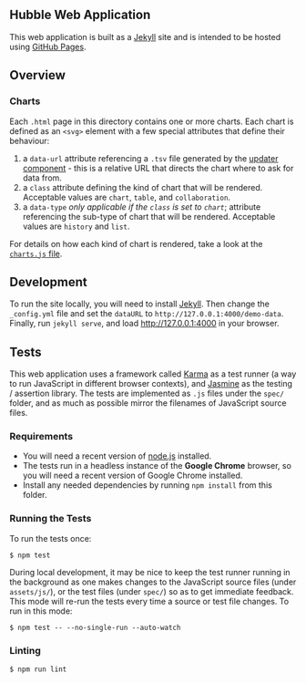 ## Hubble Web Application

This web application is built as a [Jekyll](https://jekyllrb.com/) site and is intended to be hosted using [GitHub Pages](https://pages.github.com/).

## Overview

### Charts

Each `.html` page in this directory contains one or more charts. Each chart is defined as an `<svg>` element with a few special attributes that define their behaviour:

1. a `data-url` attribute referencing a `.tsv` file generated by the [updater component](../updater/README.md) - this is a relative URL that directs the chart where to ask for data from.
1. a `class` attribute defining the kind of chart that will be rendered. Acceptable values are `chart`, `table`, and `collaboration`.
1. a `data-type` _only applicable if the `class` is set to `chart`_; attribute referencing the sub-type of chart that will be rendered. Acceptable values are `history` and `list`.

For details on how each kind of chart is rendered, take a look at the [`charts.js` file](assets/js/charts.js).

## Development

To run the site locally, you will need to install [Jekyll](https://jekyllrb.com/). Then change the `_config.yml` file and set the `dataURL` to `http://127.0.0.1:4000/demo-data`. Finally, run `jekyll serve`,
and load http://127.0.0.1:4000 in your browser.

## Tests

This web application uses a framework called [Karma](https://karma-runner.github.io) as a test runner (a way to run JavaScript in different browser contexts), and [Jasmine](https://jasmine.github.io)
as the testing / assertion library. The tests are implemented as `.js` files under the `spec/` folder, and as much as possible mirror the filenames of JavaScript source files.

### Requirements

- You will need a recent version of [node.js](https://nodejs.org) installed.
- The tests run in a headless instance of the **Google Chrome** browser, so you will need a recent version of Google Chrome installed.
- Install any needed dependencies by running `npm install` from this folder.

### Running the Tests

To run the tests once:

    $ npm test

During local development, it may be nice to keep the test runner running in the background as one makes changes to the JavaScript source files (under `assets/js/`), or the test files (under `spec/`) so as to
get immediate feedback. This mode will re-run the tests every time a source or test file changes. To run in this mode:

    $ npm test -- --no-single-run --auto-watch

### Linting

    $ npm run lint
